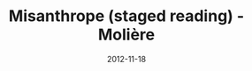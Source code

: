 ---
layout: production
title: Misanthrope (staged reading) - Molière
date: 2012-11-18
dates_string: November 18, 2012
location: Titzal Café, Chicago
synopsis: Before there was political correctness, there was Alceste, whose blunt truthfulness embarrasses his friends and makes him tremendously unpopular within respectable society.  But there is the honest woman Eliante who pins for him, and Célimène who lusts after him, which leads to quirky flirtations, ripping heartbreaks, and a comedic exile.

production:
- name: Adrian Balbontin
  title: Director

cast:
- actor: Jared McDaris
  role: Alceste
- actor: Ryan Czerwonko
  role: Oronte
- actor: Veronica Blaire
  role: Basque
- actor: Abby Smith
  role: Celimine
- actor: Brandon Jeromy
  role: Acaste
- actor: Eliza Shin
  role: Arsinoe
- actor: Elyse Edelman
  role: Eliante
- actor: George Christophert
  role: Clitandre
- actor: Jacob Louis Grubb
  role: Philinte
- actor: Jeff Kurysz
  role: DuBois

  images:
  - url: /assets/images/Hell_stagedreading_Oct8_2016_Accidental_Shakespeare.JPG
  - url: /assets/images/IMG_3108.JPG
  - url: /assets/images/IMG_3148.JPG
  - url: /assets/images/IMG_3121.JPG
---